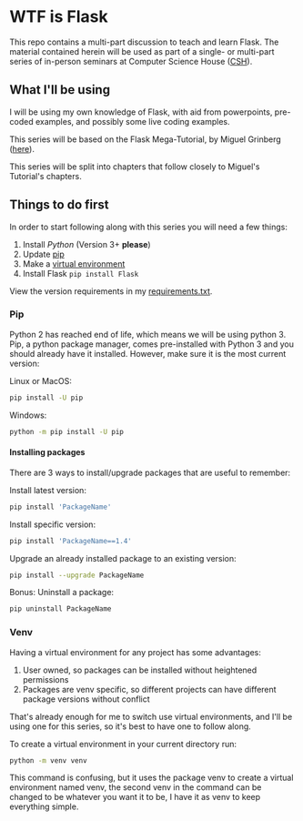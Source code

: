 # WTF is Flask
This repo contains a multi-part discussion to teach and learn Flask. The
material contained herein will be used as part of a single- or multi-part
series of in-person seminars at Computer Science House
([CSH](https://csh.rit.edu)).

## What I'll be using
I will be using my own knowledge of Flask, with aid from powerpoints, pre-coded
examples, and possibly some live coding examples.

This series will be based on the Flask Mega-Tutorial, by Miguel Grinberg
([here](https://blog.miguelgrinberg.com/post/the-flask-mega-tutorial-part-i-hello-world)).

This series will be split into chapters that follow closely to Miguel's
Tutorial's chapters.

## Things to do first
In order to start following along with this series you will need a few things:

1. Install *Python* (Version 3+ **__please__**)
2. Update [pip](#pip)
3. Make a [virtual environment](#venv)
4. Install Flask `pip install Flask`

View the version requirements in my [requirements.txt](requirements.txt).

### Pip
Python 2 has reached end of life, which means we will be using python 3.
Pip, a python package manager, comes pre-installed with Python 3 and you
should already have it installed. However, make sure it is the most current
version:

Linux or MacOS:
```Bash
pip install -U pip
```

Windows:
```Bash
python -m pip install -U pip
```

#### Installing packages
There are 3 ways to install/upgrade packages that are useful to remember:

Install latest version:
```Bash
pip install 'PackageName'
```

Install specific version:
```Bash
pip install 'PackageName==1.4'
```

Upgrade an already installed package to an existing version:
```Bash
pip install --upgrade PackageName
```

Bonus: Uninstall a package:
```Bash
pip uninstall PackageName
```

### Venv
Having a virtual environment for any project has some advantages:
1. User owned, so packages can be installed without heightened permissions
2. Packages are venv specific, so different projects can have different package
versions without conflict

That's already enough for me to switch use virtual environments, and I'll be
using one for this series, so it's best to have one to follow along.

To create a virtual environment in your current directory run:
```Bash
python -m venv venv 
```
This command is confusing, but it uses the package venv to create a virtual
environment named venv, the second venv in the command can be changed to be
whatever you want it to be, I have it as venv to keep everything simple.

